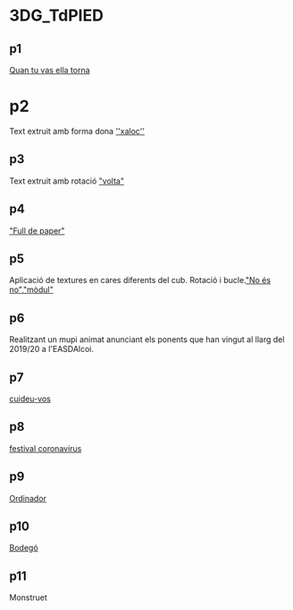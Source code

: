 # 3DG_TdPIED

## p1
[Quan tu vas ella torna](p1.gif)

#  p2
Text extruit amb forma dona
[''xaloc''](p2.gif)

##  p3
Text extruit amb rotació
["volta"](p3.gif)

## p4
["Full de paper"](p4.gif)


## p5 
Aplicació de textures en cares diferents del cub. Rotació i bucle.["No és no"](p5.gif),["mòdul"](modulp5.gif)

## p6
Realitzant un mupi animat anunciant els ponents que han vingut al llarg del 2019/20 a l'EASDAlcoi.

## p7
[cuideu-vos](p7.gif)


## p8
[festival coronavirus](p8.gif)
    

## p9
[Ordinador](p9..png)

## p10
[Bodegó](p10..png)

## p11
Monstruet 



